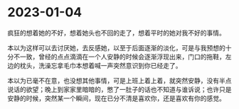 # 2023-01-04

疯狂的想着她的不好，想着她头也不回的走了，想着平时的她对我不好的事情。

本以为这样可以去讨厌她，去反感她，以至于后面逐渐的淡化，可是与我预想的十分不一致，曾经的点点滴滴在一个人安静的时候会逐渐浮现出来，门口的拖鞋，左边的枕头，洗澡忘拿毛巾本想着喊一声突然意识到你已经走了。

本以为已毫不在意，也没想其他事情，可是上班上着上着，就突然安静，没有半点说话的欲望；晚上到家家里暗暗的，憋了一肚子的话也不知道与谁诉说；也许只是安静的时候，突然某一个瞬间，现在已分不清是喜欢你，还是喜欢有你的感觉。
